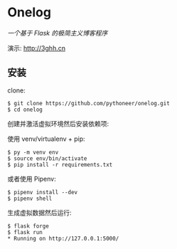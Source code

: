# Onelog

*一个基于 Flask 的极简主义博客程序*  

演示: <http://3ghh.cn>

## 安装

clone:
```
$ git clone https://github.com/pythoneer/onelog.git
$ cd onelog
```
创建并激活虚拟环境然后安装依赖项: 

使用 venv/virtualenv + pip:
```
$ py -m venv env
$ source env/bin/activate
$ pip install -r requirements.txt
```
或者使用 Pipenv:
```
$ pipenv install --dev
$ pipenv shell
```
生成虚拟数据然后运行:
```
$ flask forge
$ flask run
* Running on http://127.0.0.1:5000/
```
